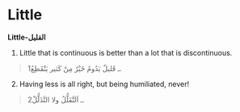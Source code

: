 Little
======

**Little-القليل**

1. Little that is continuous is better than a lot that is discontinuous.

> 1ـ قَليلٌ يَدُومُ خَيْرٌ مِنْ كَثير يَنْقَطِعُ.

2. Having less is all right, but being humiliated, never!

> 2ـ اَلتَّقَلُّلُ ولا التَّذَلُّلْ.


